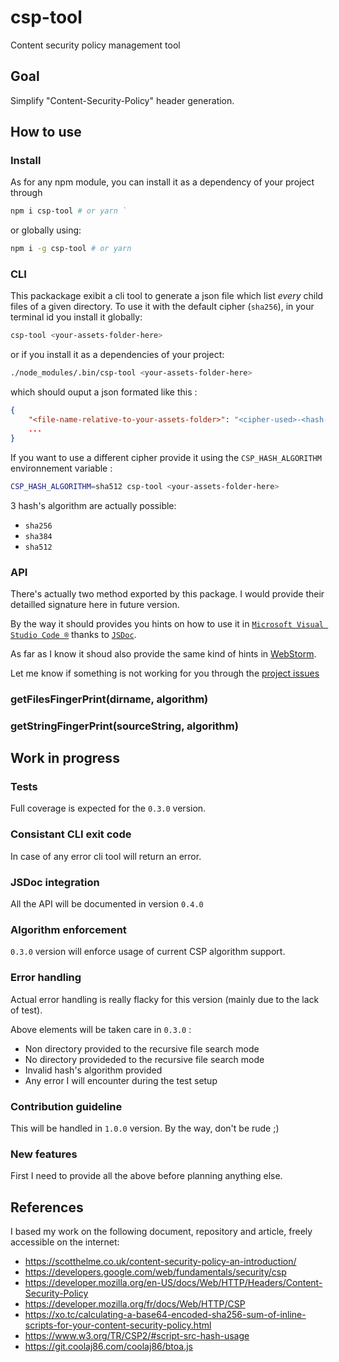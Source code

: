 # csp-tool
Content security policy management tool

## Goal
Simplify "Content-Security-Policy" header generation.

## How to use

### Install
As for any npm module, you can install it as a dependency of your project through

```sh
npm i csp-tool # or yarn `
```

or globally using:

```sh
npm i -g csp-tool # or yarn
```

### CLI
This packackage exibit a cli tool to generate a json file which list *every* child files of a given directory.
To use it with the default cipher (`sha256`), in your terminal id you install it globally:

```sh
csp-tool <your-assets-folder-here>
```

or if you install it as a dependencies of your project:

```sh
./node_modules/.bin/csp-tool <your-assets-folder-here>
```

which should ouput a json formated like this :

```json
{
    "<file-name-relative-to-your-assets-folder>": "<cipher-used>-<hash-of-the-file-according-to-the-cipher-user>",
    ...
}
```

If you want to use a different cipher provide it using the `CSP_HASH_ALGORITHM` environnement variable :

```sh
CSP_HASH_ALGORITHM=sha512 csp-tool <your-assets-folder-here>
```

3 hash's algorithm are actually possible:
- `sha256`
- `sha384`
- `sha512`

### API
There's actually two method exported by this package. I would provide their detailled signature here in future version.

By the way it should provides you hints on how to use it in [`Microsoft Visual Studio Code ®`](https://code.visualstudio.com/) thanks to [`JSDoc`](https://jsdoc.app/).

As far as I know it shoud also provide the same kind of hints in [WebStorm](https://www.jetbrains.com/fr-fr/webstorm).

Let me know if something is not working for you through the [project issues](https://github.com/tetedacier/csp-tool/issues) 

### getFilesFingerPrint(dirname, algorithm)
### getStringFingerPrint(sourceString, algorithm)

## Work in progress
### Tests
Full coverage is expected for the `0.3.0` version.

### Consistant CLI exit code
In case of any error cli tool will return an error.

### JSDoc integration
All the API will be documented in version `0.4.0`

### Algorithm enforcement 
`0.3.0` version will enforce usage of current CSP algorithm support.

### Error handling 
Actual error handling is really flacky for this version (mainly due to the lack of test).

Above elements will be taken care in `0.3.0` :
- Non directory provided to the recursive file search mode
- No directory provideded to the recursive file search mode
- Invalid hash's algorithm provided
- Any error I will encounter during the test setup

### Contribution guideline
This will be handled in `1.0.0` version. By the way, don't be rude ;)

### New features
First I need to provide all the above before planning anything else.

## References

I based my work on the following document, repository and article, freely accessible on the internet:
- https://scotthelme.co.uk/content-security-policy-an-introduction/
- https://developers.google.com/web/fundamentals/security/csp
- https://developer.mozilla.org/en-US/docs/Web/HTTP/Headers/Content-Security-Policy
- https://developer.mozilla.org/fr/docs/Web/HTTP/CSP 
- https://xo.tc/calculating-a-base64-encoded-sha256-sum-of-inline-scripts-for-your-content-security-policy.html
- https://www.w3.org/TR/CSP2/#script-src-hash-usage
- https://git.coolaj86.com/coolaj86/btoa.js
 